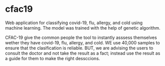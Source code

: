 # cfac19
Web application for classifying covid-19, flu, allergy, and cold using machine learning. The model was trained with the help of genetic algorithm.

CFAC-19 give the common people the tool to instantly asssess themselves wether they have covid-19, flu, allergy, and cold. WE use 40,000 samples to ensure that the clasification 
is reliable. BUT, we are advising the users to consult the doctor and not take the result as a fact; instead use the result as a guide for them to make the 
right dessccions.
